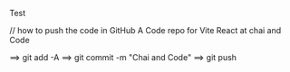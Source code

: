 Test

// how to push the code in GitHub
A Code repo for Vite React at chai and Code

==> git add -A
==> git commit -m "Chai and Code"
==> git push
